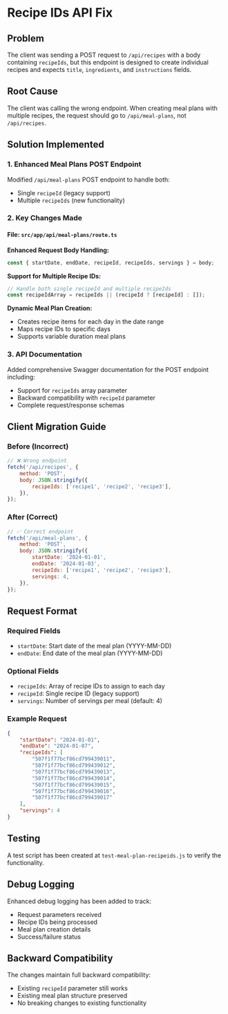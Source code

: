 # Recipe IDs API Fix

## Problem

The client was sending a POST request to `/api/recipes` with a body containing `recipeIds`, but this endpoint is designed to create individual recipes and expects `title`, `ingredients`, and `instructions` fields.

## Root Cause

The client was calling the wrong endpoint. When creating meal plans with multiple recipes, the request should go to `/api/meal-plans`, not `/api/recipes`.

## Solution Implemented

### 1. Enhanced Meal Plans POST Endpoint

Modified `/api/meal-plans` POST endpoint to handle both:

- Single `recipeId` (legacy support)
- Multiple `recipeIds` (new functionality)

### 2. Key Changes Made

#### File: `src/app/api/meal-plans/route.ts`

**Enhanced Request Body Handling:**

```typescript
const { startDate, endDate, recipeId, recipeIds, servings } = body;
```

**Support for Multiple Recipe IDs:**

```typescript
// Handle both single recipeId and multiple recipeIds
const recipeIdArray = recipeIds || (recipeId ? [recipeId] : []);
```

**Dynamic Meal Plan Creation:**

- Creates recipe items for each day in the date range
- Maps recipe IDs to specific days
- Supports variable duration meal plans

### 3. API Documentation

Added comprehensive Swagger documentation for the POST endpoint including:

- Support for `recipeIds` array parameter
- Backward compatibility with `recipeId` parameter
- Complete request/response schemas

## Client Migration Guide

### Before (Incorrect)

```javascript
// ❌ Wrong endpoint
fetch('/api/recipes', {
	method: 'POST',
	body: JSON.stringify({
		recipeIds: ['recipe1', 'recipe2', 'recipe3'],
	}),
});
```

### After (Correct)

```javascript
// ✅ Correct endpoint
fetch('/api/meal-plans', {
	method: 'POST',
	body: JSON.stringify({
		startDate: '2024-01-01',
		endDate: '2024-01-03',
		recipeIds: ['recipe1', 'recipe2', 'recipe3'],
		servings: 4,
	}),
});
```

## Request Format

### Required Fields

- `startDate`: Start date of the meal plan (YYYY-MM-DD)
- `endDate`: End date of the meal plan (YYYY-MM-DD)

### Optional Fields

- `recipeIds`: Array of recipe IDs to assign to each day
- `recipeId`: Single recipe ID (legacy support)
- `servings`: Number of servings per meal (default: 4)

### Example Request

```json
{
	"startDate": "2024-01-01",
	"endDate": "2024-01-07",
	"recipeIds": [
		"507f1f77bcf86cd799439011",
		"507f1f77bcf86cd799439012",
		"507f1f77bcf86cd799439013",
		"507f1f77bcf86cd799439014",
		"507f1f77bcf86cd799439015",
		"507f1f77bcf86cd799439016",
		"507f1f77bcf86cd799439017"
	],
	"servings": 4
}
```

## Testing

A test script has been created at `test-meal-plan-recipeids.js` to verify the functionality.

## Debug Logging

Enhanced debug logging has been added to track:

- Request parameters received
- Recipe IDs being processed
- Meal plan creation details
- Success/failure status

## Backward Compatibility

The changes maintain full backward compatibility:

- Existing `recipeId` parameter still works
- Existing meal plan structure preserved
- No breaking changes to existing functionality
